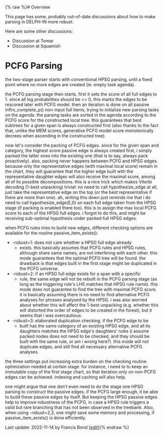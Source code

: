 {% raw %}# Overview

This page has some, probably out-of-date discussions about how to make parsing in DELPH-IN more robust.  

Here are some other discussions:
* Discussion at Tomar
* Discussion at Squamish

# PCFG Parsing

the two-stage parser starts with conventional HPSG parsing, until a
fixed point where no more edges are created (ie. empty task agenda).

the PCFG parsing stage then starts. first it sets the score of all full
edges to 1. since all log probabilities should be &lt;= 0, this marks
the edges to be rescored later with PCFG model. then an iteration is
done on all passive inflrs\_complete\_p() non-input full items, trying
to initialize new parsing tasks on the agenda. the parsing tasks are
sorted in the agenda according to the PCFG score for the constructed
local tree. this guarantees that best subtrees for a given span is
always constructed first (also thanks to the fact that, unlike the MEM
scores, generative PCFG model score monotonically decrees when ascending
in the constructed tree).

now let's consider the packing of PCFG edges. since for the given span
and category, the highest score passive edge is always created first, i
simply packed the latter ones into the existing one (that is to say,
always pack proactively). also, packing never happens between PCFG and
HPSG edges. because only the representative edges (with maximal local
score) remain in the chart, they will guarantee that the higher edge
built with the representative daughter edges will also receive the
maximal score, among all of its possible decompositions. this is a nice
trick which makes Viterbi decoding (1-best unpacking) trivial: no need
to call hypothesize\_edge at all, just take the representative edge on
the top (or the best representative if there are more than one). ah,
writing this down just reminds me that i do need to call
hypothesize\_edge(E,0) on each full edge taken from the HPSG stage (if
packing is enabled there too). this is to assign the max local PCFG
score to each of the HPSG full edges. i forgot to do this, and might be
receiving sub-optimal hypothesis under packed full HPSG edges.

when PCFG rules tries to build new edges, different checking options are
available for the routine passive\_item\_exists():

- -robust=1: does not care whether a HPSG full edge already
  - exists. this basically assumes that PCFG rules and HPSG rules,
although share same names, are not interfering with each other.
this mode guarantees that the optimal PCFG tree will be found.
the drawback is that edges built in the first stage might be
duplicated in the PCFG universe.
- -robust=2: if an HPSG full edge exists for a span with a specific
  - rule, the same edge will not be rebuilt in the PCFG parsing
stage (as long as the triggering rule's LHS matches that HPSG
rule name). this mode does not guarantee to find the tree with
maximal PCFG score. it is basically assuming there is no need to
find alternative PCFG analyses for phrases analysed by the HPSG.
i was also worried about whether this will affect the 1-best
unpacking (e.g. whether this will distorted the order of edges
to be created in the forest), but it seems that i was
overcautious.
- -robust=3: elaborated duplication checking. if the PCFG edge to be
  - built has the same category of an existing HPSG edge, and all
its daughters matches the HPSG edge's daughters' rules (i assume
packed nodes does not need to be checked, and they should be
built with the same rule, or am i wrong here?). this mode will
not duplicate edges, and still find all necessary alternative
PCFG analyses.

the three settings put increasing extra burden on the checking routine.
optimization needed at certain stage. for instance, i need to to keep an
immutable copy of the first stage chart, so that iteration only on
non-PCFG edges can be achieved. indexing and caching will also help.

one might argue that one don't even need to do the stage one HPSG
parsing to construct the passive edges. if the PCFG large enough, it be
able to build these passive edges by itself. But keeping the HPSG
passive edges help to improve robustness of the PCFG, in case a HPSG
rule triggers a valid but rare branching that has not been observed in
the treebank. Also, when using -robust=2,3, one might save some memory
and processing, if passive\_item\_exists() is done efficiently.

Last update: 2022-11-14 by Francis Bond [[edit](https://github.com/delph-in/docs/wiki/RobustTop/_edit)]{% endraw %}